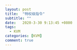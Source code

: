 ```yaml
---
layout: post
title:  "特权级指令"
subtitle: ""
date:   2020-3-30 9:13:45 +0800
tags:
  - KVM
categories: [KVM]
comment: true
---
```


